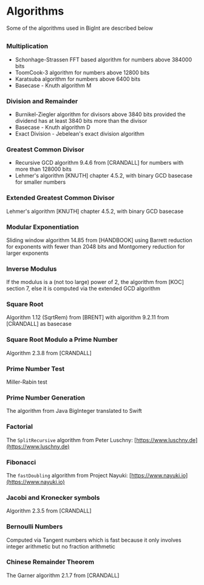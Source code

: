 # Algorithms

Some of the algorithms used in BigInt are described below

## 

### Multiplication
* Schonhage-Strassen FFT based algorithm for numbers above 384000 bits
* ToomCook-3 algorithm for numbers above 12800 bits
* Karatsuba algorithm for numbers above 6400 bits
* Basecase - Knuth algorithm M

### Division and Remainder
* Burnikel-Ziegler algorithm for divisors above 3840 bits provided the dividend has at least 3840 bits more than the divisor
* Basecase - Knuth algorithm D
* Exact Division - Jebelean's exact division algorithm

### Greatest Common Divisor
* Recursive GCD algorithm 9.4.6 from [CRANDALL] for numbers with more than 128000 bits
* Lehmer's algorithm [KNUTH] chapter 4.5.2, with binary GCD basecase for smaller numbers

### Extended Greatest Common Divisor
Lehmer's algorithm [KNUTH] chapter 4.5.2, with binary GCD basecase

### Modular Exponentiation
Sliding window algorithm 14.85 from [HANDBOOK] using Barrett reduction for exponents with fewer than 2048 bits
and Montgomery reduction for larger exponents

### Inverse Modulus
If the modulus is a (not too large) power of 2, the algorithm from [KOC] section 7,
else it is computed via the extended GCD algorithm

### Square Root
Algorithm 1.12 (SqrtRem) from [BRENT] with algorithm 9.2.11 from [CRANDALL] as basecase

### Square Root Modulo a Prime Number
Algorithm 2.3.8 from [CRANDALL]

### Prime Number Test
Miller-Rabin test

### Prime Number Generation
The algorithm from Java BigInteger translated to Swift

### Factorial
The `SplitRecursive` algorithm from Peter Luschny: [https://www.luschny.de](https://www.luschny.de)

### Fibonacci
The `fastDoubling` algorithm from Project Nayuki: [https://www.nayuki.io](https://www.nayuki.io)

### Jacobi and Kronecker symbols
Algorithm 2.3.5 from [CRANDALL]

### Bernoulli Numbers
Computed via Tangent numbers which is fast because it only involves integer arithmetic
but no fraction arithmetic

### Chinese Remainder Theorem
The Garner algorithm 2.1.7 from [CRANDALL]
